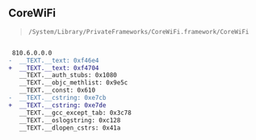 ## CoreWiFi

> `/System/Library/PrivateFrameworks/CoreWiFi.framework/CoreWiFi`

```diff

 810.6.0.0.0
-  __TEXT.__text: 0xf46e4
+  __TEXT.__text: 0xf4704
   __TEXT.__auth_stubs: 0x1080
   __TEXT.__objc_methlist: 0x9e5c
   __TEXT.__const: 0x610
-  __TEXT.__cstring: 0xe7cb
+  __TEXT.__cstring: 0xe7de
   __TEXT.__gcc_except_tab: 0x3c78
   __TEXT.__oslogstring: 0xc128
   __TEXT.__dlopen_cstrs: 0x41a

```
